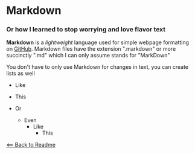 # Markdown

### Or how I learned to stop worrying and love flavor text

**Markdown** is a *lightweight* language used for simple webpage formatting on [GitHub](http://github.com). Markdown files have the extension ".markdown" or more succinctly ".md" which I can only assume stands for "MarkDown"

You don't have to only use Markdown for changes in text, you can create lists as well

- Like
- This

- Or
  - Even
      - Like
          - This


[<== Back to Readme](README.md)

